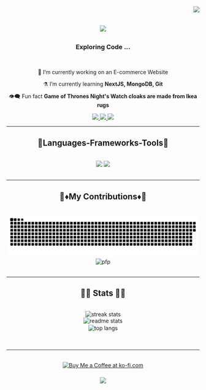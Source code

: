<img align="right" src="https://visitor-badge.laobi.icu/badge?page_id=blackST4Rez.blackST4Rez" />

<h1 align="center">
    <img src="https://readme-typing-svg.herokuapp.com/?font=Righteous&size=30&center=true&center=true&color=4088db&width=350&height=70&duration=4000&lines=Hi+There!+🏂;+I'm+Raka+Maharjan!;" />
</h1>

<h3 align="center">Exploring Code ...</h3>

<br/>

<div align="center">
 
 🔭 I’m currently working on an E-commerce Website
 
 ⚗️ I’m currently learning **NextJS, MongoDB, Git**

 👁️‍🗨️ Fun fact **Game of Thrones Night's Watch cloaks are made from Ikea rugs**

 </div>
 
<div align="center"> 
  <a href="mailto:maharjanraka2015.@gmail.com">
    <img src="https://img.shields.io/badge/Gmail-333333?style=for-the-badge&logo=gmail&logoColor=red" />
  </a>
  <a href="https://www.linkedin.com/in/raka-maharjan-865a04226/" target="_blank">
    <img src="https://img.shields.io/badge/LinkedIn-0077B5?style=for-the-badge&logo=linkedin&logoColor=white" target="_blank" />
  </a>
  <a href="https://Raka Maharjan.github.io" target="_blank">
     <img src="https://img.shields.io/badge/Portfolio-FF5722?style=for-the-badge&logo=todoist&logoColor=white" target="_blank" /> <!-- sqlite, safari, google-chrome are other good icon options -->
  </a>
</div>
 <hr/>
 
<h2 align="center">🎯Languages-Frameworks-Tools🎯</h2>
<br/>
<div align="center">
    <img src="https://skillicons.dev/icons?i=react,bootstrap,html,css,vscode,github,figma,tailwind,git,photoshop,illustrator" />
    <img src="https://skillicons.dev/icons?i=nodejs,javascript,typescript,express,mongodb,c,java,nextjs,mysql,php,postman" /><br>
</div>

<br/>
<hr/>

<div align="center">
  <h2>🔹♦️My Contributions♦️🔹</h2>
  <br>
  <img alt="snake eating my contributions" src="https://github.com/blackST4Rez/blackST4Rez/blob/output/github-snake-dark.svg" />
  <img align="center" alt="pfp" width="500" src="https://i.pinimg.com/originals/5a/c6/1c/5ac61cf4028d6da14546c08370fb9f81.gif" />
  <br/>
 <br/>
</div>

<hr/>

<h2 align="center">🔹🔷 Stats 🔷🔹</h2>
<br>
<div align=center>
    <div>
  <img width=390 src="https://github-readme-streak-stats.herokuapp.com/?user=blackST4Rez&theme=tokyonight&hide_border=true" alt="streak stats"/>
    </div>
    <div>
  <img width=390 src="https://github-readme-stats.vercel.app/api?username=blackST4Rez&theme=tokyonight&show_icons=true&hide_border=true&count_private=true" alt="readme stats" />
    </div>
  <div>
  <img width=390 align="center" src="https://github-readme-stats.vercel.app/api/top-langs/?username=blackST4Rez&theme=tokyonight&show_icons=true&hide_border=true&layout=compact" alt="top langs" />
  </div>
<br/><br/>
</div>

<hr/>

<br/>

<div align="center">
<a href='buymeacoffee.com/rakamaharjan' target='_blank'><img height='64' style='border:0px;height:64px;' src='https://storage.ko-fi.com/cdn/kofi1.png?v=3' border='0' alt='Buy Me a Coffee at ko-fi.com' /></a>
</div>

<h3 align="center">
  <a href="https://git.io/typing-svg">
    <img src="https://readme-typing-svg.herokuapp.com/?font=Righteous&size=25&center=true&vCenter=true&color=39bdad&width=500&height=70&duration=4000&lines=Thanks+for+visiting+🛸;+Shoot+me+a+message+on+LinkedIn+💬;+I'm+always+down+to+collab+🧩">
  </a>
</h3>
